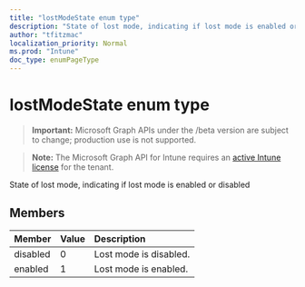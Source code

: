 ```yaml
---
title: "lostModeState enum type"
description: "State of lost mode, indicating if lost mode is enabled or disabled"
author: "tfitzmac"
localization_priority: Normal
ms.prod: "Intune"
doc_type: enumPageType
---
```


# lostModeState enum type

> **Important:** Microsoft Graph APIs under the /beta version are subject to change; production use is not supported.

> **Note:** The Microsoft Graph API for Intune requires an [active Intune license](https://go.microsoft.com/fwlink/?linkid=839381) for the tenant.

State of lost mode, indicating if lost mode is enabled or disabled

## Members
|Member|Value|Description|
|:---|:---|:---|
|disabled|0|Lost mode is disabled.|
|enabled|1|Lost mode is enabled.|





